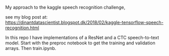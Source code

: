 My approach to the kaggle speech recognition challenge,

see my blog post at: https://dinantdatascientist.blogspot.dk/2018/02/kaggle-tensorflow-speech-recognition.html

In this repo I have implementations of a ResNet and a CTC speech-to-text model.
Start with the preproc notebook to get the training and validation arrays. Then train.ipynb.
